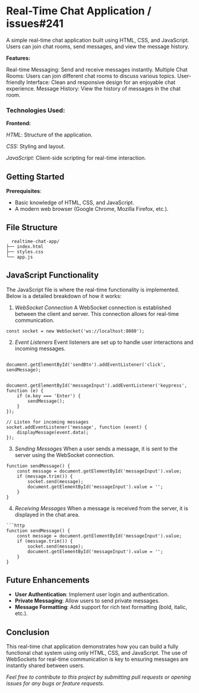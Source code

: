 # Real-Time Chat Application  / issues#241
A simple real-time chat application built using HTML, CSS, and JavaScript. Users can join chat rooms, send messages, and view the message history.

__Features:__

Real-time Messaging: Send and receive messages instantly.
Multiple Chat Rooms: Users can join different chat rooms to discuss various topics.
User-friendly Interface: Clean and responsive design for an enjoyable chat experience.
Message History: View the history of messages in the chat room.
### Technologies Used:

__Frontend:__

_HTML_: Structure of the application.

_CSS:_ Styling and layout.

_JavaScript:_ Client-side scripting for real-time interaction.

## Getting Started
__Prerequisites__:

- Basic knowledge of HTML, CSS, and JavaScript.
- A modern web browser (Google Chrome, Mozilla Firefox, etc.).

## File Structure

```http
  realtime-chat-app/
├── index.html
├── styles.css
└── app.js

```

## JavaScript Functionality

The JavaScript file is where the real-time functionality is implemented. Below is a detailed breakdown of how it works:

1. _WebSocket Connection_
A WebSocket connection is established between the client and server. This connection allows for real-time communication.

```http
const socket = new WebSocket('ws://localhost:8080');
```

2. _Event Listeners_
Event listeners are set up to handle user interactions and incoming messages.

```http

document.getElementById('sendBtn').addEventListener('click', sendMessage);


document.getElementById('messageInput').addEventListener('keypress', function (e) {
    if (e.key === 'Enter') {
        sendMessage();
    }
});

// Listen for incoming messages
socket.addEventListener('message', function (event) {
    displayMessage(event.data);
});

```

3. _Sending Messages_
When a user sends a message, it is sent to the server using the WebSocket connection.

```http
function sendMessage() {
    const message = document.getElementById('messageInput').value;
    if (message.trim()) {
        socket.send(message);
        document.getElementById('messageInput').value = '';
    }
}

```

4. _Receiving Messages_
When a message is received from the server, it is displayed in the chat area.

```http
```http
function sendMessage() {
    const message = document.getElementById('messageInput').value;
    if (message.trim()) {
        socket.send(message);
        document.getElementById('messageInput').value = '';
    }
}

```

## Future Enhancements
- __User Authentication__: Implement user login and authentication.
- __Private Messaging__: Allow users to send private messages.
- __Message Formatting__: Add support for rich text formatting (bold, italic, etc.).

## Conclusion
This real-time chat application demonstrates how you can build a fully functional chat system using only HTML, CSS, and JavaScript. The use of WebSockets for real-time communication is key to ensuring messages are instantly shared between users.

_Feel free to contribute to this project by submitting pull requests or opening issues for any bugs or feature requests._
